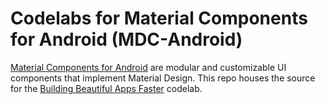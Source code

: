 # Codelabs for Material Components for Android (MDC-Android)

[Material Components for Android](https://material.io/components/android/) are modular and customizable UI
components that implement Material Design. This repo houses the source for the [Building Beautiful
Apps Faster](https://codelabs.developers.google.com/codelabs/mdc-android/index.html) codelab.
